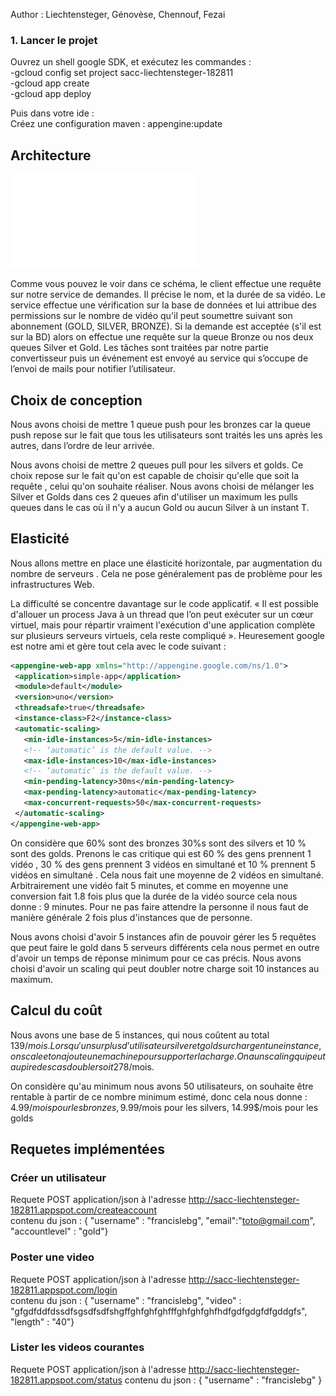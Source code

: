 Author : Liechtensteger, Génovèse, Chennouf, Fezai

### 1. Lancer le projet

Ouvrez un shell google SDK, et exécutez les commandes :  
-gcloud config set project sacc-liechtensteger-182811  
-gcloud app create  
-gcloud app deploy  

Puis dans votre ide :  
Créez une configuration maven : appengine:update  



 ## Architecture
 
 ![pdf architecture du projet](/image/SACC.pdf)
 
Comme vous pouvez le voir dans ce schéma, le client effectue une requête sur notre service de demandes. Il précise le nom, et la durée de sa vidéo. Le service effectue une vérification sur la base de données et lui attribue des permissions sur le nombre de vidéo qu'il peut soumettre suivant son abonnement (GOLD, SILVER, BRONZE).
Si la demande est acceptée (s'il est sur la BD) alors on effectue une requête sur la queue Bronze ou nos deux queues Silver et Gold.
Les tâches sont traitées par notre partie convertisseur puis un événement est envoyé au service qui s’occupe de l’envoi de mails pour notifier l’utilisateur.

 ## Choix de conception 

Nous avons choisi de mettre 1 queue push pour les bronzes car la queue push repose sur le fait que tous les utilisateurs sont traités les uns après les autres, dans l’ordre de leur arrivée.

Nous avons choisi de mettre 2 queues pull pour les silvers et golds. Ce choix repose sur le fait qu'on est capable de choisir qu'elle que soit la requête , celui qu'on souhaite réaliser. Nous avons choisi de mélanger les Silver et Golds dans ces 2 queues afin d'utiliser un maximum les pulls queues dans le cas où il n'y a aucun Gold ou aucun Silver à un instant T.


 ## Elasticité
 
 Nous allons mettre en place une élasticité horizontale, par augmentation du nombre de serveurs . Cela ne pose généralement pas de problème pour les infrastructures Web.

La difficulté se concentre davantage sur le code applicatif. « Il est possible d'allouer un process Java à un thread que l’on peut exécuter sur un cœur virtuel, mais pour répartir vraiment l'exécution d'une application complète sur plusieurs serveurs virtuels, cela reste compliqué ». Heuresement google est notre ami et gère tout cela avec le code suivant : 

 ```xml
<appengine-web-app xmlns="http://appengine.google.com/ns/1.0">
  <application>simple-app</application>
  <module>default</module>
  <version>uno</version>
  <threadsafe>true</threadsafe>
  <instance-class>F2</instance-class>
  <automatic-scaling>
    <min-idle-instances>5</min-idle-instances>
    <!-- ‘automatic’ is the default value. -->
    <max-idle-instances>10</max-idle-instances>
    <!-- ‘automatic’ is the default value. -->
    <min-pending-latency>30ms</min-pending-latency>
    <max-pending-latency>automatic</max-pending-latency>
    <max-concurrent-requests>50</max-concurrent-requests>
  </automatic-scaling>
</appengine-web-app>
 ```
 
 On considère que 60% sont des bronzes 30%s sont des silvers et 10 % sont des golds. Prenons le cas critique qui est 60 % des gens prennent 1 vidéo  , 30 % des gens prennent 3 vidéos en simultané et 10 % prennent 5 vidéos en simultané . Cela  nous fait une moyenne de 2 vidéos en simultané. Arbitrairement une vidéo fait 5 minutes, et comme en moyenne une conversion fait 1.8 fois plus que la durée de la vidéo source cela nous donne : 9 minutes. Pour ne pas faire attendre la personne il nous faut de manière générale 2 fois plus d'instances que de personne.
 
Nous avons choisi d'avoir 5 instances afin de pouvoir gérer les 5 requêtes que peut faire le gold dans 5 serveurs différents cela nous permet en outre d'avoir un temps de réponse minimum pour ce cas précis. Nous avons choisi d'avoir un scaling qui peut doubler notre charge  soit 10 instances au maximum.

 
 ## Calcul du coût
  
Nous avons une base de 5 instances, qui nous coûtent au total 139$/mois. Lorsqu'un surplus d’utilisateur silver et gold surchargent une instance, on scale et on ajoute une machine pour supporter la charge. On a un scaling qui peut au pire des cas doubler soit 278$/mois.

On considère qu'au minimum nous avons 50 utilisateurs, on souhaite être rentable à partir de ce nombre minimum estimé, donc cela nous donne : 4.99$/mois pour les bronzes, 9.99$/mois pour les silvers, 14.99$/mois pour les golds

## Requetes implémentées

### Créer un utilisateur

Requete POST application/json à l'adresse http://sacc-liechtensteger-182811.appspot.com/createaccount  
contenu du json : { "username" : "francislebg", "email":"toto@gmail.com", "accountlevel" : "gold"}  

### Poster une video

Requete POST application/json à l'adresse http://sacc-liechtensteger-182811.appspot.com/login  
contenu du json : { "username" : "francislebg", "video" : "gfgdfddfdssdfsgsdfsdfshgffghfghfghfffghfghfghfhdfgdfgdgfdfgddgfs", "length" : "40"}


### Lister les videos courantes 

Requete POST application/json à l'adresse http://sacc-liechtensteger-182811.appspot.com/status
contenu du json : { "username" : "francislebg" }
  
  



